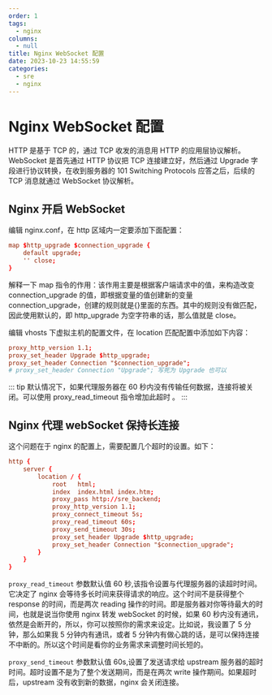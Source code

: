 ```yaml
---
order: 1
tags:
  - nginx
columns:
  - null
title: Nginx WebSocket 配置
date: 2023-10-23 14:55:59
categories:
  - sre
  - nginx
---
```


# Nginx WebSocket 配置

HTTP 是基于 TCP 的，通过 TCP 收发的消息用 HTTP 的应用层协议解析。WebSocket 是首先通过 HTTP 协议把 TCP 连接建立好，然后通过 Upgrade 字段进行协议转换，在收到服务器的 101 Switching Protocols 应答之后，后续的 TCP 消息就通过 WebSocket 协议解析。

## Nginx 开启 WebSocket

编辑 nginx.conf，在 http 区域内一定要添加下面配置：

```conf
map $http_upgrade $connection_upgrade {
    default upgrade;
    '' close;
}
```

解释一下 map 指令的作用：该作用主要是根据客户端请求中的值，来构造改变 connection_upgrade 的值，即根据变量的值创建新的变量 connection_upgrade，创建的规则就是{}里面的东西。其中的规则没有做匹配，因此使用默认的，即 http_upgrade 为空字符串的话，那么值就是 close。

编辑 vhosts 下虚拟主机的配置文件，在 location 匹配配置中添加如下内容：

```conf
proxy_http_version 1.1;
proxy_set_header Upgrade $http_upgrade;
proxy_set_header Connection "$connection_upgrade";
# proxy_set_header Connection "Upgrade"; 写死为 Upgrade 也可以
```

::: tip
默认情况下，如果代理服务器在 60 秒内没有传输任何数据，连接将被关闭。可以使用 proxy_read_timeout 指令增加此超时 。
:::

## Nginx 代理 webSocket 保持长连接

这个问题在于 nginx 的配置上，需要配置几个超时的设置。如下：

```conf
http {
    server {
        location / {
            root   html;
            index  index.html index.htm;
            proxy_pass http://sre_backend;
            proxy_http_version 1.1;
            proxy_connect_timeout 5s;
            proxy_read_timeout 60s;
            proxy_send_timeout 30s;
            proxy_set_header Upgrade $http_upgrade;
            proxy_set_header Connection "$connection_upgrade";
        }
    }
}
```

`proxy_read_timeout` 参数默认值 60 秒,该指令设置与代理服务器的读超时时间。它决定了 nginx 会等待多长时间来获得请求的响应。这个时间不是获得整个 response 的时间，而是两次 reading 操作的时间。即是服务器对你等待最大的时间，也就是说当你使用 nginx 转发 webSocket 的时候，如果 60 秒内没有通讯，依然是会断开的，所以，你可以按照你的需求来设定。比如说，我设置了 5 分钟，那么如果我 5 分钟内有通讯，或者 5 分钟内有做心跳的话，是可以保持连接不中断的。所以这个时间是看你的业务需求来调整时间长短的。

`proxy_send_timeout` 参数默认值 60s,设置了发送请求给 upstream 服务器的超时时间。超时设置不是为了整个发送期间，而是在两次 write 操作期间。如果超时后，upstream 没有收到新的数据，nginx 会关闭连接。
